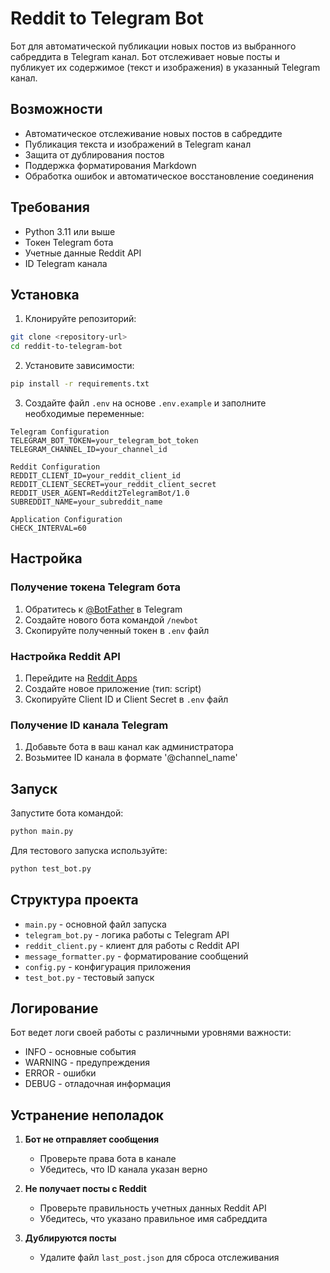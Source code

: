 # Reddit to Telegram Bot

Бот для автоматической публикации новых постов из выбранного сабреддита в Telegram канал. Бот отслеживает новые посты и публикует их содержимое (текст и изображения) в указанный Telegram канал.

## Возможности

- Автоматическое отслеживание новых постов в сабреддите
- Публикация текста и изображений в Telegram канал
- Защита от дублирования постов
- Поддержка форматирования Markdown
- Обработка ошибок и автоматическое восстановление соединения

## Требования

- Python 3.11 или выше
- Токен Telegram бота
- Учетные данные Reddit API
- ID Telegram канала

## Установка

1. Клонируйте репозиторий:
```bash
git clone <repository-url>
cd reddit-to-telegram-bot
```
2. Установите зависимости:
```bash
pip install -r requirements.txt
```
3. Создайте файл `.env` на основе `.env.example` и заполните необходимые переменные:
```env
Telegram Configuration
TELEGRAM_BOT_TOKEN=your_telegram_bot_token
TELEGRAM_CHANNEL_ID=your_channel_id

Reddit Configuration
REDDIT_CLIENT_ID=your_reddit_client_id
REDDIT_CLIENT_SECRET=your_reddit_client_secret
REDDIT_USER_AGENT=Reddit2TelegramBot/1.0
SUBREDDIT_NAME=your_subreddit_name

Application Configuration
CHECK_INTERVAL=60
```

## Настройка

### Получение токена Telegram бота
1. Обратитесь к [@BotFather](https://t.me/BotFather) в Telegram
2. Создайте нового бота командой `/newbot`
3. Скопируйте полученный токен в `.env` файл

### Настройка Reddit API
1. Перейдите на [Reddit Apps](https://www.reddit.com/prefs/apps)
2. Создайте новое приложение (тип: script)
3. Скопируйте Client ID и Client Secret в `.env` файл

### Получение ID канала Telegram
1. Добавьте бота в ваш канал как администратора
2. Возьмитее ID  канала в формате '@channel_name'
## Запуск

Запустите бота командой:
```bash
python main.py
```

Для тестового запуска используйте:
```bash
python test_bot.py
```

## Структура проекта

- `main.py` - основной файл запуска
- `telegram_bot.py` - логика работы с Telegram API
- `reddit_client.py` - клиент для работы с Reddit API
- `message_formatter.py` - форматирование сообщений
- `config.py` - конфигурация приложения
- `test_bot.py` - тестовый запуск

## Логирование

Бот ведет логи своей работы с различными уровнями важности:
- INFO - основные события
- WARNING - предупреждения
- ERROR - ошибки
- DEBUG - отладочная информация

## Устранение неполадок

1. **Бот не отправляет сообщения**
   - Проверьте права бота в канале
   - Убедитесь, что ID канала указан верно

2. **Не получает посты с Reddit**
   - Проверьте правильность учетных данных Reddit API
   - Убедитесь, что указано правильное имя сабреддита

3. **Дублируются посты**
   - Удалите файл `last_post.json` для сброса отслеживания
